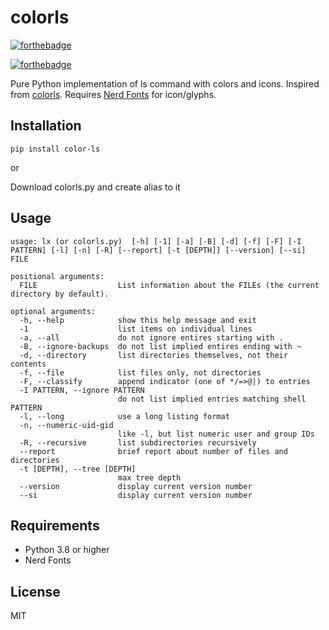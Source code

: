 # colorls

[![forthebadge](https://forthebadge.com/images/badges/made-with-python.svg)](https://forthebadge.com)

[![forthebadge](https://forthebadge.com/images/badges/works-on-my-machine.svg)](https://forthebadge.com)

Pure Python implementation of ls command with colors and icons. Inspired from [colorls](https://github.com/athityakumar/colorls). Requires [Nerd Fonts](https://github.com/ryanoasis/nerd-fonts/blob/master/readme.md) for icon/glyphs.

## Installation
`pip install color-ls` 

or

Download colorls.py and create alias to it

## Usage
```
usage: lx (or colorls.py)  [-h] [-1] [-a] [-B] [-d] [-f] [-F] [-I PATTERN] [-l] [-n] [-R] [--report] [-t [DEPTH]] [--version] [--si] FILE

positional arguments:
  FILE                  List information about the FILEs (the current directory by default).

optional arguments:
  -h, --help            show this help message and exit
  -1                    list items on individual lines
  -a, --all             do not ignore entires starting with .
  -B, --ignore-backups  do not list implied entires ending with ~
  -d, --directory       list directories themselves, not their contents
  -f, --file            list files only, not directories
  -F, --classify        append indicator (one of */=>@|) to entries
  -I PATTERN, --ignore PATTERN
                        do not list implied entries matching shell PATTERN
  -l, --long            use a long listing format
  -n, --numeric-uid-gid
                        like -l, but list numeric user and group IDs
  -R, --recursive       list subdirectories recursively
  --report              brief report about number of files and directories
  -t [DEPTH], --tree [DEPTH]
                        max tree depth
  --version             display current version number
  --si                  display current version number
```
## Requirements
- Python 3.8 or higher
- Nerd Fonts

## License
MIT
